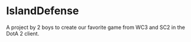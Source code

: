 # IslandDefense

A project by 2 boys to create our favorite game from WC3 and SC2 in the DotA 2 client.
